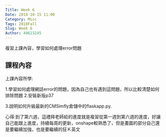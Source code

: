 ```yaml
---
Title: Week 6
Date: 2018-10-15 11:00
Category: Misc
Tags: 2018Fall
Slug: Week 6
Author: 40623245
---
```


複習上課內容，學習如何處理error問題

<!-- PELICAN_END_SUMMARY -->

課程內容
----
上課內容所學:

1.學習如何處理網誌error的問題，因為自己也有遇到這問題，所以比較清楚如何排除問題
2.安裝新版p37

3.說明如何升級最新的CMSimfly倉儲中的flaskapp.py.

心得:到了第六週，這禮拜老師給的進度就是複習從第一週到第六週的進度，好讓自己能跟上進度，持續每周的更新，onshape較熟悉了，但是畫圖的部分自己還是要繼續加強，也是要繼續的狂Ｋ英文




